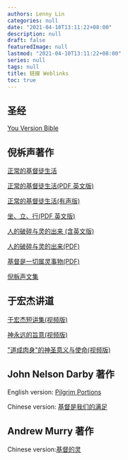 ```yaml
---
authors: Lenny Lin
categories: null
date: "2021-04-10T13:11:22+08:00"
description: null
draft: false
featuredImage: null
lastmod: "2021-04-10T13:11:22+08:00"
series: null
tags: null
title: 链接 Weblinks
toc: true
---
```


<!--more-->

## 圣经
<a href = "https://www.bible.com/">You Version Bible</a>  


## 倪柝声著作
<a href= "http://mswe1.org/reading/book/2019">正常的基督徒生活</a>  

<a href= "https://www.tochrist.org/Doc/Books/Watchman%20Nee/The%20Normal%20Christian%20Life.pdf">正常的基督徒生活(PDF 英文版)</a>

<a href= "https://www.youtube.com/playlist?list=PLqXK4CXm6Oq_SJlgexwZLpFTjgvJ4Wnar">正常的基督徒生活(有声版)</a>  

<a href = "http://ccbiblestudy.net/New%20Testament/49Eph/49Ephesians-E/490002%E3%80%8ASit,%20Walk,%20Stand%E3%80%8B(Watchman%20Nee).pdf">坐、立、行(PDF 英文版)</a>  

<a href = "http://churchinmarlboro.org/christdigest/NiTuoSheng/Brokenindex.html">人的破碎与灵的出来 (含英文版)</a>  

<a href= "https://www.tochrist.org/Doc/Books/Watchman%20Nee/rdpsyldcl-S.pdf">人的破碎与灵的出来(PDF)</a>  

<a href= "https://www.tochrist.org/Doc/Books/Watchman%20Nee/jdsyqslsw-S.pdf">基督是一切属灵事物(PDF)</a>  

<a href = "http://reading.zhudehuifu.com/nee/">倪柝声文集</a>  


## 于宏杰讲道
<a href = "https://www.youtube.com/playlist?list=PLylwH8pQoNuGJ-RH6uAcmXPsZWdMrdYYu">于宏杰短讲集(视频版)</a>

<a href = "https://www.youtube.com/playlist?list=PLylwH8pQoNuGOBpBhHTvQVENfWGzyW_qP">神永远的旨意(视频版)</a>

<a href = "https://www.youtube.com/playlist?list=PLylwH8pQoNuEtMMDgQANclRVTtXR23d_c">"道成肉身"的神圣意义与使命(视频版)</a>


## John Nelson Darby 著作
English version: <a href = "http://www.sedin.org/portions/p00eng.html">Pilgrim Portions</a>  

Chinese version: <a href = "http://www.ccdigest.net/book/Darby/darby01.htm">基督是我们的满足</a>


## Andrew Murry 著作
Chinese version:<a href ="http://www.bodani.cn/article/?bk=100739#107002&6">基督的灵</a>


